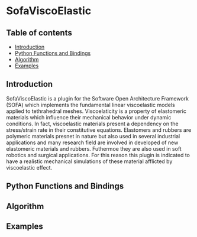 # SofaViscoElastic

## Table of contents
* [Introduction](#introduction)
* [Python Functions and Bindings](#python-functions-and-bindings)
* [Algorithm](#algorithm)
* [Examples](#examples)

## Introduction
SofaViscoElastic is a plugin for the Software Open Architecture Framework (SOFA) which implements the fundamental linear viscoelastic models applied to tethrahedral meshes.
Viscoelaticity is a property of elastomeric materials which influence their mechanical behavior under dynamic conditions. In fact, viscoelastic materials present a dependency on the stress/strain rate in their constitutive equations.
Elastomers and rubbers are polymeric materials presnet in nature but also used in several industrial applications and many research field are involved in developed of new elastomeric materials and rubbers. Futhermoe they are also used in soft robotics and surgical applications. For this reason this plugin is indicated to have a realistic mechanical simulations of these material afflicted by viscoelastic effect.


## Python Functions and Bindings


## Algorithm

## Examples
